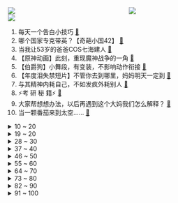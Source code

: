 <div >
	<a style="float:left;width:55%;" href = "https://github.com/anuraghazra/github-readme-stats">
	 <img src = "https://github-readme-stats.vercel.app/api?username=iuuuuuaena&theme=buefy&show_icons=true"/>
	</a>
	<a  style="float:right;width:45%" href = "https://github.com/anuraghazra/github-readme-stats">
	 <img  src="https://github-readme-stats.vercel.app/api/top-langs/?username=anuraghazra&layout=compact"/>
	</a>
	</div>

[![](https://img.shields.io/badge/jxd-@jxdgogogo.xyz-yellowgreen.svg)](https://www.jxdgogogo.xyz)<br>
1. 每天一个告白小技巧 [:link:](//www.bilibili.com/video/BV1Pd4y187tE) <br>
2. 哪个国家专克带英？【奇葩小国42】 [:link:](//www.bilibili.com/video/BV1r24y1y7r6) <br>
3. 当我让53岁的爸爸COS七海建人 [:link:](//www.bilibili.com/video/BV1wM411C7Ce) <br>
4. 【原神动画】此刻，重现魔神战争的一角 [:link:](//www.bilibili.com/video/BV1dY411d7UQ) <br>
5. 【伯爵狗】小舞段，有变装，不影响动作衔接 [:link:](//www.bilibili.com/video/BV1AW4y1x7Hd) <br>
6. 【年度泪失禁短片】不管你去到哪里，妈妈明天一定到 [:link:](//www.bilibili.com/video/BV1Z841187fN) <br>
7. 与其精神内耗自己，不如发疯外耗别人 [:link:](//www.bilibili.com/video/BV1H14y1W7hr) <br>
8. ⚡考 研 秘 籍⚡ [:link:](//www.bilibili.com/video/BV1h24y127fa) <br>
9. 大家帮想想办法，以后再遇到这个大妈我们怎么解释？ [:link:](//www.bilibili.com/video/BV1aG4y1x7o6) <br>
10. 当一颗番茄来到太空…… [:link:](//www.bilibili.com/video/BV1et4y1N7ii) <br>
<details>
<summary>10 ~ 20</summary>

11. ✨踏入白色殿堂，你选择谁？✨ [:link:](//www.bilibili.com/video/BV1oG411F7B9) <br>
12. 米津玄师被创飞是什么梗【梗指南】 [:link:](//www.bilibili.com/video/BV1VK411Z7nw) <br>
13. 逆徒！！！ [:link:](//www.bilibili.com/video/BV1J84y1y7U5) <br>
14. 职场人的内心独白番外篇之——到底什么意思啊？总监大人！ [:link:](//www.bilibili.com/video/BV1k84y1y7Ek) <br>
15. 假如室友关系是父子..... 其实不用假如... [:link:](//www.bilibili.com/video/BV1ag411q7tm) <br>
16. 旺！旺！！ [:link:](//www.bilibili.com/video/BV1xP411c7nt) <br>
17. 《不做》 [:link:](//www.bilibili.com/video/BV1RY411d7Sp) <br>
18. 我用400天，做了一款让所有人免费商用的开源字体 [:link:](//www.bilibili.com/video/BV1sP411g7PZ) <br>
19. 《 假如女朋友是有钱人 》 [:link:](//www.bilibili.com/video/BV1oR4y1Z7Pk) <br>
</details>
<details>
<summary>19 ~ 20</summary>

20. 离谱！假装陪女友熬夜熬出重病…女友看到偷换的假体检报告人傻了？ [:link:](//www.bilibili.com/video/BV19v4y1m7Ro) <br>
21. 我，30岁，靠吃妹妹软饭在B站爆火！！ [:link:](//www.bilibili.com/video/BV1X84y1y74B) <br>
22. “究竟是什么样的人，才会喜欢这种氛围”（4） [:link:](//www.bilibili.com/video/BV1S84y1y7ez) <br>
23. “你们鬼畜区没有一个正常人吗？” [:link:](//www.bilibili.com/video/BV1NW4y1x7CZ) <br>
24. 漫威禁地「癌变宇宙」有多恐怖？吞星头颅被做成引擎，毒虫猛兽横扫千军 [:link:](//www.bilibili.com/video/BV1jM411C768) <br>
25. 早知如此，我晚上是不会出门的 [:link:](//www.bilibili.com/video/BV1bD4y1478o) <br>
26. 这种天气还真没见过！ [:link:](//www.bilibili.com/video/BV1kv4y1m72w) <br>
27. 本来挺喜欢扭脖子的…… [:link:](//www.bilibili.com/video/BV1p14y1W75g) <br>
28. 可是她是公主诶 [:link:](//www.bilibili.com/video/BV1Ce4y1W7ZR) <br>
</details>
<details>
<summary>28 ~ 30</summary>

29. 钻石汤姆 [:link:](//www.bilibili.com/video/BV1f84y1v7Yd) <br>
30. 世界最大的鹅？光一个头就要980块！吃起来却像…… [:link:](//www.bilibili.com/video/BV1k8411j7QY) <br>
31. “仅此130秒，原神中那些无法被超越的台词！” [:link:](//www.bilibili.com/video/BV1aM411k71x) <br>
32. 开幕雷击！《猫和老鼠》的片头竟然这么有趣！有秘密彩蛋？ [:link:](//www.bilibili.com/video/BV1MK411Z7Vg) <br>
33. 无 她，只 因 手 熟 尔！ [:link:](//www.bilibili.com/video/BV1XG411F7Sq) <br>
34. 我去，这种卡在游戏王里好像叫枪王【水无月菌】 [:link:](//www.bilibili.com/video/BV1q14y1W7uw) <br>
35. 这电视台指定是有内鬼！【阅片无数Ⅱ 67】 [:link:](//www.bilibili.com/video/BV1N84y117ii) <br>
36. 使 劲 叫 唤 ：占戈 区 [:link:](//www.bilibili.com/video/BV1KP4y1174k) <br>
37. 《关于我在重庆的一天》居家幻想版，大家居家都在吃什么呀～ [:link:](//www.bilibili.com/video/BV1bW4y1s7Ej) <br>
</details>
<details>
<summary>37 ~ 40</summary>

38. 《    无    缝    衔    接    》 [:link:](//www.bilibili.com/video/BV15G4y1o7XB) <br>
39. 【Saya Scarlet】算是符合中国粉丝要求的可爱帕瓦吗 [:link:](//www.bilibili.com/video/BV12e4y1s7pD) <br>
40. 是鸠占鹊巢，但是夜食记版。 [:link:](//www.bilibili.com/video/BV1z8411j7yi) <br>
41. 看这种视频只会浪费你两分钟 [:link:](//www.bilibili.com/video/BV1pY411f7va) <br>
42. 「这不过是一位旅行者濒死前的一场梦罢了」【原神】 [:link:](//www.bilibili.com/video/BV1324y1m7tJ) <br>
43. 修勾便利店，但是日语版 [:link:](//www.bilibili.com/video/BV1LG4y1o7Bk) <br>
44. 他又何尝不是一个愿意守护童心的人呢 [:link:](//www.bilibili.com/video/BV14d4y1b78N) <br>
45. 【原神】⚡妲 乐 器⚡ [:link:](//www.bilibili.com/video/BV16g411s7dM) <br>
46. “有些反派，一张口就是满分作文”｜无法超越的反派台词 [:link:](//www.bilibili.com/video/BV1X84y1y73g) <br>
</details>
<details>
<summary>46 ~ 50</summary>

47. 西 伯 利 亚 眼 影 [:link:](//www.bilibili.com/video/BV1pG411c7S6) <br>
48. LiSA入驻B站问候视频 [:link:](//www.bilibili.com/video/BV1z24y1y78H) <br>
49. 《当代年轻人的选择》 [:link:](//www.bilibili.com/video/BV1vG4y1o76F) <br>
50. 深度|| 武圣归天，魏武谢幕，汉末诸神黄昏！！！【关公三部曲（终）】 [:link:](//www.bilibili.com/video/BV1WW4y1x79j) <br>
51. 十个邀约任务隐藏成就，早看早做完 [:link:](//www.bilibili.com/video/BV1F14y1H7fx) <br>
52. 【时代少年团】《浅炸一下吧！》04：时代lòu一手 [:link:](//www.bilibili.com/video/BV17P411g7x6) <br>
53. 为什么这个通缉令是红色的 [:link:](//www.bilibili.com/video/BV1JW4y1W7pJ) <br>
54. 广州动物园：从马戏团救助动物，向动物表演宣战！ [:link:](//www.bilibili.com/video/BV1oM411k7bb) <br>
55. 袁隆平作词，三代合唱团同台演唱《种子》，禾下乘凉梦终能实现 [:link:](//www.bilibili.com/video/BV1Jv4y1m7zh) <br>
</details>
<details>
<summary>55 ~ 60</summary>

56. （路见不平三部曲）二   "又在我面前欺负小孩是吧？" [:link:](//www.bilibili.com/video/BV15e4y1s7UY) <br>
57. 姐是成熟的女人了，要来点风情万种#旗袍 #过了20岁总要带点风情万种 #姐姐风 [:link:](//www.bilibili.com/video/BV1cM411C7BP) <br>
58. xswl，你吃东西咋这样？哈哈哈哈哈哈 [:link:](//www.bilibili.com/video/BV1pW4y1x7Y9) <br>
59. 【明日方舟】一起来叙拉古跑酷吧！ [:link:](//www.bilibili.com/video/BV1FM411C7av) <br>
60. 听话！给👴变！ [:link:](//www.bilibili.com/video/BV11d4y1b7AL) <br>
61. 薛之谦《无数》MV 感谢观看 [:link:](//www.bilibili.com/video/BV1t14y1W7jE) <br>
62. 二男一女在酒店吸毒致幻后各种迷惑行为拉满的结局 [:link:](//www.bilibili.com/video/BV1se4y1s7Du) <br>
63. 动一动餐饮界的奶酪，详解什么是淋巴肉 [:link:](//www.bilibili.com/video/BV1RP4y1y7vs) <br>
64. 她私下里就……很可爱啊 [:link:](//www.bilibili.com/video/BV19G4y1o7vH) <br>
</details>
<details>
<summary>64 ~ 70</summary>

65. 网络热门艺术（二）对不起手滑了 [:link:](//www.bilibili.com/video/BV1hv4y1m7pC) <br>
66. 玛丽还是T0吗 [:link:](//www.bilibili.com/video/BV1EP411g7bK) <br>
67. 【暗区突围】山谷风云：多斯·安东尼的回归 [:link:](//www.bilibili.com/video/BV1Xv4y1m7Kg) <br>
68. 没有神仙皇帝，这个世界是由精英创造的，而不是贪婪的“寄生虫”！ [:link:](//www.bilibili.com/video/BV1SM411k75q) <br>
69. 《岳父的计谋》 [:link:](//www.bilibili.com/video/BV1G14y1H77K) <br>
70. 穿越到300年前！1比1还原初中课文《口技》！ [:link:](//www.bilibili.com/video/BV1U24y127Su) <br>
71. 被自己蟀孕 [:link:](//www.bilibili.com/video/BV1Q8411j78H) <br>
72. 这抗日神剧太离谱了，连枪管都是弯的，你俩搁战壕里钓鱼呢？ [:link:](//www.bilibili.com/video/BV1yG4y1x7Md) <br>
73. 他在采一种很新的访。 [:link:](//www.bilibili.com/video/BV1R84y1y7Ez) <br>
</details>
<details>
<summary>73 ~ 80</summary>

74. 【4K60FPS】夏奇拉《Waka Waka》世界杯神曲！群星云集的年代！ [:link:](//www.bilibili.com/video/BV1ag411q7tp) <br>
75. 简单材料，简略步骤，轻松实现炸鸡自由？ [:link:](//www.bilibili.com/video/BV1M24y1m7wN) <br>
76. 小草鱼🐟 [:link:](//www.bilibili.com/video/BV1RD4y1W7v4) <br>
77. 械问正传 [:link:](//www.bilibili.com/video/BV1wd4y1c74k) <br>
78. 下课千万别睡觉！！ [:link:](//www.bilibili.com/video/BV1NP4y1m7g4) <br>
79. 韩国最好的怪兽科幻电影，奉俊昊最被低估的作品，深度解读《汉江怪物》 [:link:](//www.bilibili.com/video/BV1hK411Z7DC) <br>
80. #不给中国添乱，老老实实在家做了三菜一饭 [:link:](//www.bilibili.com/video/BV1y24y127tH) <br>
81. 零 氪 之 友 （第十九期） [:link:](//www.bilibili.com/video/BV1814y1W7r1) <br>
82. “爸爸你会救我吗？” [:link:](//www.bilibili.com/video/BV1RY411Z7q6) <br>
</details>
<details>
<summary>82 ~ 90</summary>

83. 原神 3.2新深渊手法教程首发！神里永冻+点秋香乱杀 全四星武器 平民玩家保姆教程！！！ [:link:](//www.bilibili.com/video/BV1kM411k7pd) <br>
84. 我愿称之为“巧夺天工”！刚出土的翡翠白菜，真不舍得吃~丨面果白菜 [:link:](//www.bilibili.com/video/BV1Uv4y1m7ve) <br>
85. 只因拯救了银河系，才在哔哩哔哩遇见你|皇马登陆B站 [:link:](//www.bilibili.com/video/BV1224y1271p) <br>
86. 深夜街边炸酱面，凌晨两点座无虚席！美女连吃三碗还不过瘾！ [:link:](//www.bilibili.com/video/BV1DG411F7RM) <br>
87. 不同玩家对网易暴雪离婚的反应 [:link:](//www.bilibili.com/video/BV1gM411C7HH) <br>
88. “450元转让二手舔狗，可小刀” [:link:](//www.bilibili.com/video/BV1Bv4y1m7wv) <br>
89. 我离开中国了... [:link:](//www.bilibili.com/video/BV1vG4y1x7wS) <br>
90. 征服者·叶问 [:link:](//www.bilibili.com/video/BV1ye4y1s7Kn) <br>
91. 童年引爆全国的动画！《小鲤鱼》的最终结局和剧情究竟是什么？【拾荒记#29】 [:link:](//www.bilibili.com/video/BV19G411F7iz) <br>
</details>
<details>
<summary>91 ~ 100</summary>

92. 《聪明的墨菲特》 [:link:](//www.bilibili.com/video/BV1cM411C7TH) <br>
93. 【原神整活】 纳西妲：王   德   发！！？？ [:link:](//www.bilibili.com/video/BV1dP4y127ou) <br>
94. 我的世界杯首秀来啦 [:link:](//www.bilibili.com/video/BV1xD4y147Xe) <br>
95. 骑行格聂南线，摸黑翻海拔4700米高山，山里空无一人十点多才找到住的地方 [:link:](//www.bilibili.com/video/BV11t4y1N7f4) <br>
96. 泰森！当我握住你的手，我知道，我握住了最值得尊敬的拳头，我们爱你！泰森 [:link:](//www.bilibili.com/video/BV1w24y1m7fq) <br>
97. 【唐探宇宙】化学老师晚上化身黑暗中的清道夫，一口气看完《唐人街探案》网剧 [:link:](//www.bilibili.com/video/BV1x24y127Ce) <br>
98. 绍兴.孔乙己  厨子探店¥391 [:link:](//www.bilibili.com/video/BV1PG411c7K5) <br>
99. 猫: “看好啦，我只演示一遍” [:link:](//www.bilibili.com/video/BV1dY411d7E7) <br>
100. 手机游戏正式进入光线追踪时代【逆水寒手游X高通骁龙】 [:link:](//www.bilibili.com/video/BV1i24y1y7ZM) <br>
</details>
